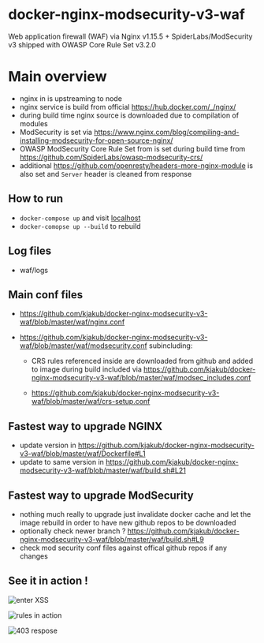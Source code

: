 # docker-nginx-modsecurity-v3-waf
Web application firewall (WAF) via Nginx v1.15.5 + SpiderLabs/ModSecurity v3 shipped with OWASP Core Rule Set v3.2.0

# Main overview
- nginx in is upstreaming to node
- nginx service is build from official https://hub.docker.com/_/nginx/
- during build time nginx source is downloaded due to compilation of modules
- ModSecurity is set via https://www.nginx.com/blog/compiling-and-installing-modsecurity-for-open-source-nginx/
- OWASP ModSecurity Core Rule Set from is set during build time from https://github.com/SpiderLabs/owasp-modsecurity-crs/
- additional https://github.com/openresty/headers-more-nginx-module is also set and ``Server`` header is cleaned from response

## How to run

- ```docker-compose up``` and visit [localhost](localhost) 
- ```docker-comopse up --build``` to rebuild 

## Log files
- waf/logs

## Main conf files
- https://github.com/kjakub/docker-nginx-modsecurity-v3-waf/blob/master/waf/nginx.conf
- https://github.com/kjakub/docker-nginx-modsecurity-v3-waf/blob/master/waf/modsecurity.conf subincluding:

	- CRS rules referenced inside are downloaded from github and added to image during build included via https://github.com/kjakub/docker-nginx-modsecurity-v3-waf/blob/master/waf/modsec_includes.conf

	- https://github.com/kjakub/docker-nginx-modsecurity-v3-waf/blob/master/waf/crs-setup.conf


 

## Fastest way to upgrade NGINX
- update version in https://github.com/kjakub/docker-nginx-modsecurity-v3-waf/blob/master/waf/Dockerfile#L1
- update to same version in https://github.com/kjakub/docker-nginx-modsecurity-v3-waf/blob/master/waf/build.sh#L21

## Fastest way to upgrade ModSecurity

- nothing much really to upgrade just invalidate docker cache and let the image rebuild in order to have new github repos to be downloaded
- optionally check newer branch ? https://github.com/kjakub/docker-nginx-modsecurity-v3-waf/blob/master/waf/build.sh#L9 
- check mod security conf files against offical github repos if any changes

## See it in action !

![enter XSS](https://raw.githubusercontent.com/kjakub/docker-nginx-modsecurity-v3-waf/master/screens/screen11.png)

![rules in action](https://raw.githubusercontent.com/kjakub/docker-nginx-modsecurity-v3-waf/master/screens/screen22.png)

![403 respose](https://raw.githubusercontent.com/kjakub/docker-nginx-modsecurity-v3-waf/master/screens/screen33.png)
